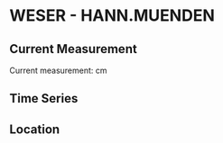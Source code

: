 # WESER - HANN.MUENDEN

## Current Measurement

Current measurement: <Value topic="rivers/pegel-online/WESER/HANN.MUENDEN/measurementValue"/> cm

## Time Series

<TimeSeries topic="rivers/pegel-online/WESER/HANN.MUENDEN/measurementValue" period="week" />

## Location

<WorldMap>
  <Marker lat="51.425788565456386" lon="9.640916558380354" labelTopic="rivers/pegel-online/WESER/HANN.MUENDEN" />
</WorldMap>
